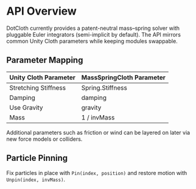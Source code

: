 API Overview
============

DotCloth currently provides a patent-neutral mass–spring solver with pluggable Euler integrators (semi-implicit by default). The API mirrors common Unity Cloth parameters while keeping modules swappable.

Parameter Mapping
-----------------
| Unity Cloth Parameter | MassSpringCloth Parameter |
|-----------------------|---------------------------|
| Stretching Stiffness  | Spring.Stiffness          |
| Damping               | damping                   |
| Use Gravity           | gravity                   |
| Mass                  | 1 / invMass               |

Additional parameters such as friction or wind can be layered on later via new force models or colliders.

Particle Pinning
-----------------
Fix particles in place with `Pin(index, position)` and restore motion with `Unpin(index, invMass)`.
